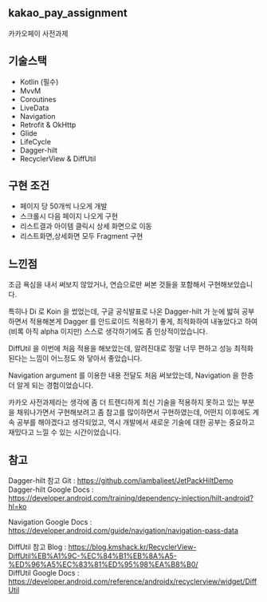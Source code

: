 ## kakao_pay_assignment ##
카카오페이 사전과제
    
## 기술스택 ##
- Kotlin (필수)
- MvvM
- Coroutines
- LiveData
- Navigation
- Retrofit & OkHttp
- Glide
- LifeCycle
- Dagger-hilt
- RecyclerView & DiffUtil

## 구현 조건 ##
- 페이지 당 50개씩 나오게 개발
- 스크롤시 다음 페이지 나오게 구현
- 리스트결과 아이템 클릭시 상세 화면으로 이동
- 리스트화면,상세화면 모두 Fragment 구현 

## 느낀점 ##
조금 욕심을 내서 써보지 않았거나, 연습으로만 써본 것들을 포함해서 구현해보았습니다.

특히나 Di 로 Koin 을 썼었는데, 구글 공식발표로 나온 Dagger-hilt 가 눈에 밟혀 공부하면서 적용해본게 
Dagger 를 안드로이드 적용하기 좋게, 최적화하여 내놓았다고 하여 (비록 아직 alpha 이지만) 
스스로 생각하기에도 좀 인상적이었습니다. 

DiffUtil 을 이번에 처음 적용을 해보았는데, 알려진대로 정말 너무 편하고 성능 최적화 된다는 느낌이 
어느정도 와 닿아서 좋았습니다.

Navigation argument 를 이용한 내용 전달도 처음 써보았는데, Navigation 을 한층 더 알게 되는 경험이었습니다.

카카오 사전과제라는 생각에 좀 더 트렌디하게 최신 기술을 적용하지 못하고 있는 부분을
채워나가면서 구현해보려고 좀 참고를 많이하면서 구현하였는데, 어떤지 이후에도 계속 공부를 해야겠다고 
생각되었고, 역시 개발에서 새로운 기술에 대한 공부는 중요하고 재밌다고 느낄 수 있는 시간이었습니다.

## 참고 ##
Dagger-hilt 참고 Git : https://github.com/iambaljeet/JetPackHiltDemo                                                                                               
Dagger-hilt Google Docs : https://developer.android.com/training/dependency-injection/hilt-android?hl=ko

Navigation Google Docs : https://developer.android.com/guide/navigation/navigation-pass-data

DiffUtil 참고 Blog : https://blog.kmshack.kr/RecyclerView-DiffUtil%EB%A1%9C-%EC%84%B1%EB%8A%A5-%ED%96%A5%EC%83%81%ED%95%98%EA%B8%B0/                                           
DiffUtil Google Docs : https://developer.android.com/reference/androidx/recyclerview/widget/DiffUtil

